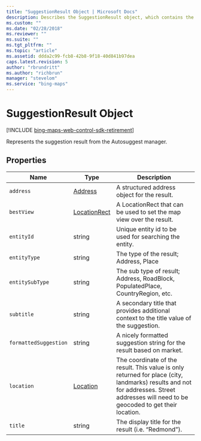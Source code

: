 ```yaml
---
title: "SuggestionResult Object | Microsoft Docs"
description: Describes the SuggestionResult object, which contains the Autosuggest manager suggestion result, and provides descriptions for each of its properties.
ms.custom: ""
ms.date: "02/28/2018"
ms.reviewer: ""
ms.suite: ""
ms.tgt_pltfrm: ""
ms.topic: "article"
ms.assetid: ddda2c99-fcb8-42b8-9f18-40d841b97dea
caps.latest.revision: 5
author: "rbrundritt"
ms.author: "richbrun"
manager: "stevelom"
ms.service: "bing-maps"
---
```


# SuggestionResult Object

[!INCLUDE [bing-maps-web-control-sdk-retirement](../../../includes/bing-maps-web-control-sdk-retirement.md)]

Represents the suggestion result from the Autosuggest manager.

## Properties

Name                    | Type          | Description
----------------------- | ------------- | ------------------------------------------
`address`               | [Address](address-object.md) | A structured address object for the result.
`bestView`              | [LocationRect](../../map-control-api/locationrect-class.md)  | A LocationRect that can be used to set the map view over the result.
`entityId`              | string        | Unique entity id to be used for searching the entity.
`entityType`            | string        | The type of the result; Address, Place
`entitySubType`         | string        | The sub type of result; Address, RoadBlock, PopulatedPlace, CountryRegion, etc.
`subtitle` | string | A secondary title that provides additional context to the title value of the suggestion.
`formattedSuggestion`   | string        | A nicely formatted suggestion string for the result based on market.
`location`              | [Location](../../map-control-api/location-class.md)      | The coordinate of the result. This value is only returned for place (city, landmarks) results and not for addresses. Street addresses will need to be geocoded to get their location.
`title`                 | string        | The display title for the result (i.e. “Redmond”).
